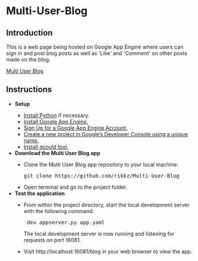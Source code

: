 # Multi-User-Blog

<h2>Introduction</h2>
<p>This is a web page being hosted on Google App Engine where users can sign in and post blog posts as well as 'Like' and 'Comment' on other posts made on the blog.</p>
<a href="http://blogstar-159204.appspot.com"> Multi User Blog </a>
<h2> Instructions </h2>
<ul type="disc">
  <li><b>Setup</b></li>
  <ul type="disc">
    <li><a href="https://www.python.org/downloads/">Install Python</a> if necessary.</li>
    <li><a href="https://cloud.google.com/appengine/downloads#Google_App_Engine_SDK_for_Python">Install Google App Engine.</a></li>
    <li><a href="https://console.cloud.google.com/appengine/?pli=1">Sign Up for a Google App Engine Account.</a></li>
    <li><a href="https://console.cloud.google.com/">Create a new project in Google’s Developer Console using a unique name.</a></li>
    <li><a href="https://cloud.google.com/sdk/docs/">Install gcould tool.</a></li>
  </ul>
  <li><b>Download the Multi User Blog app</b></li>
  <ul type="disc">
    <li>Clone the Multi User Blog app repository to your local machine:
      <pre>git clone https://github.com/rikkz/Multi-User-Blog</pre>
    </li>
    <li> Open terminal and go to the project folder.</li>
  </ul>
  <li><b>Test the application</b></li>
  <ul type="disc">
    <li> From within the project directory, start the local development server with the following command: 
      <pre> dev_appserver.py app.yaml </pre>
      <p>The local development server is now running and listening for requests on port 16081.</p>
    </li>
    <li> Visit http://localhost:16081/blog in your web browser to view the app. </li>
  </ul>
